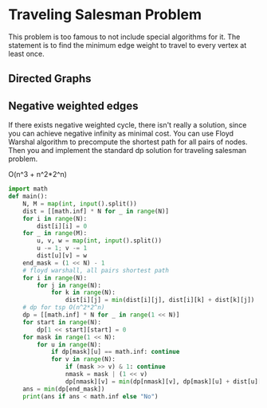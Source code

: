 # Traveling Salesman Problem

This problem is too famous to not include special algorithms for it.  The statement is to find the minimum edge weight to travel to every vertex at least once. 

## Directed Graphs

## Negative weighted edges

If there exists negative weighted cycle, there isn't really a solution, since you can achieve negative infinity as minimal cost.
You can use Floyd Warshal algorithm to precompute the shortest path for all pairs of nodes. Then you and implement the standard dp solution for traveling salesman problem.

O(n^3 + n^2*2^n)

```py
import math
def main():
    N, M = map(int, input().split())
    dist = [[math.inf] * N for _ in range(N)]
    for i in range(N):
        dist[i][i] = 0
    for _ in range(M):
        u, v, w = map(int, input().split())
        u -= 1; v -= 1
        dist[u][v] = w
    end_mask = (1 << N) - 1
    # floyd warshall, all pairs shortest path
    for i in range(N):
        for j in range(N):
            for k in range(N):
                dist[i][j] = min(dist[i][j], dist[i][k] + dist[k][j])
    # dp for tsp O(n^2*2^n)
    dp = [[math.inf] * N for _ in range(1 << N)]
    for start in range(N):
        dp[1 << start][start] = 0
    for mask in range(1 << N):
        for u in range(N):
            if dp[mask][u] == math.inf: continue
            for v in range(N):
                if (mask >> v) & 1: continue
                nmask = mask | (1 << v)
                dp[nmask][v] = min(dp[nmask][v], dp[mask][u] + dist[u][v])
    ans = min(dp[end_mask])
    print(ans if ans < math.inf else "No")
```